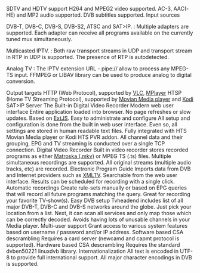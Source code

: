<div class="hts-doc-text">

SDTV and HDTV support
H264 and MPEG2 video supported. AC-3, AAC(-HE) and MP2 audio supported.
DVB subtitles supported.
Input sources

DVB-T, DVB-C, DVB-S, DVB-S2, ATSC and SAT\>IP. 
:   Multiple adapters are supported. Each adapter can receive all
    programs available on the currently tuned mux simultaneously.

Multicasted IPTV. 
:   Both raw transport streams in UDP and transport stream in RTP in UDP
    is supported. The presence of RTP is autodetected.

Analog TV 
:   The IPTV extension URL - pipe:// allow to process any MPEG-TS input.
    FFMPEG or LIBAV library can be used to produce analog to digital
    conversion.

Output targets
HTTP (Web Protocol), supported by [VLC](http://www.videolan.org/vlc/),
[MPlayer](http://www.mplayerhq.hu)
HTSP (Home TV Streaming Protocol), supported by [Movian Media
player](http://movian.tv) and [Kodi](http://kodi.tv/)
SAT\>IP Server
The Built-in Digital Video Recorder
Modern web user interface
Entire application loaded into browser. No page refreshes or slow
updates. Based on [ExtJS](http://www.extjs.com/).
Easy to administrate and configure
All setup and configuration is done from the built in web user
interface. Even so, all settings are stored in human readable text
files.
Fully integrated with HTS Movian Media player or Kodi HTS PVR addon.
All channel data and their grouping, EPG and TV streaming is conducted
over a single TCP connection.
Digital Video Recorder
Built in video recorder stores recorded programs as either [Matroska
(.mkv)](http://www.matroska.org/) or MPEG TS (.ts) files. Multiple
simultaneous recordings are supported. All original streams (multiple
audio tracks, etc) are recorded.
Electronic Program Guide
Imports data from DVB and Internet providers such as
[XMLTV](http://www.xmltv.org). Searchable from the web user interface.
Results can be scheduled for recording with a single click.
Automatic recordings
Create rule-sets manually or based on EPG queries that will record all
future programs matching the query. Great for recording your favorite
TV-show(s).
Easy DVB setup
Tvheadend includes list of all major DVB-T, DVB-C and DVB-S networks
around the globe. Just pick your location from a list. Next, it can scan
all services and only map those which can be correctly decoded. Avoids
having lots of unusable channels in your Media player.
Multi-user support
Grant access to various system features based on username / password
and/or IP address.
Software based CSA descrambling
Requires a card server (newcamd and capmt protocol is supported).
Hardware based CSA descrambling
Requires the standard dvben50221 linuxdvb library.
Internationalization
All text is encoded in UTF-8 to provide full international support. All
major character encodings in DVB is supported.

</div>
